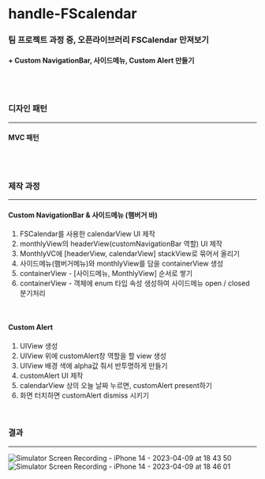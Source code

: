 # handle-FScalendar
### 팀 프로젝트 과정 중, 오픈라이브러리 FSCalendar 만져보기 <br>
#### + Custom NavigationBar, 사이드메뉴, Custom Alert 만들기 
<br>
<br>

### 디자인 패턴
---
#### MVC 패턴 
<br> 
<br>


### 제작 과정
--- 
#### Custom NavigationBar & 사이드메뉴 (햄버거 바) 
1. FSCalendar를 사용한 calendarView UI 제작
2. monthlyView의 headerView(customNavigationBar 역할) UI 제작
3. MonthlyVC에 [headerView, calendarView] stackView로 묶어서 올리기
4. 사이드메뉴(햄버거메뉴)와 monthlyView를 담을 containerView 생성
5. containerView - [사이드메뉴, MonthlyView] 순서로 쌓기
6. containerView - 객체에 enum 타입 속성 생성하여 사이드메뉴 open / closed 분기처리
<br>

#### Custom Alert 
1. UIView 생성
2. UIView 위에 customAlert창 역할을 할 view 생성
3. UIView 배경 색에 alpha값 줘서 반투명하게 만들기
4. customAlert UI 제작
5. calendarView 상의 오늘 날짜 누르면, customAlert present하기 
6. 화면 터치하면 customAlert dismiss 시키기 
<br>

### 결과
---
![Simulator Screen Recording - iPhone 14 - 2023-04-09 at 18 43 50](https://user-images.githubusercontent.com/126672733/230765894-a14eb1d5-ad7a-4a2d-b48b-378700d2c1b0.gif)
![Simulator Screen Recording - iPhone 14 - 2023-04-09 at 18 46 01](https://user-images.githubusercontent.com/126672733/230765993-e9399c04-1174-4836-812b-4432d7bd22fb.gif)
